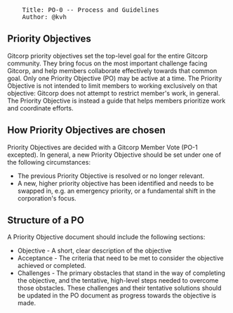 <pre>
    Title: PO-0 -- Process and Guidelines
    Author: @kvh
</pre>

## Priority Objectives

Gitcorp priority objectives set the top-level goal for the entire Gitcorp
community. They bring focus on the most important challenge facing Gitcorp, and
help members collaborate effectively towards that common goal. Only one Priority
Objective (PO) may be active at a time. The Priority Objective is not intended
to limit members to working exclusively on that objective: Gitcorp does not
attempt to restrict member's work, in general. The Priority Objective is instead
a guide that helps members prioritize work and coordinate efforts.

## How Priority Objectives are chosen

Priority Objectives are decided with a Gitcorp Member Vote (PO-1 excepted). In
general, a new Priority Objective should be set under one of the following
circumstances:

- The previous Priority Objective is resolved or no longer relevant.
- A new, higher priority objective has been identified and needs to be swapped
  in, e.g. an emergency priority, or a fundamental shift in the corporation's
  focus.


## Structure of a PO

A Priority Objective document should include the following sections:

- Objective - A short, clear description of the objective
- Acceptance - The criteria that need to be met to consider the objective
  achieved or completed.
- Challenges - The primary obstacles that stand in the way of completing the
  objective, and the tentative, high-level steps needed to overcome those
  obstacles. These challenges and their tentative solutions should be updated in
  the PO document as progress towards the objective is made.
